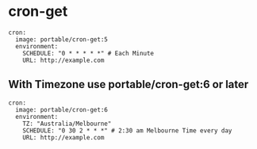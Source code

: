 # cron-get

```
cron:
  image: portable/cron-get:5
  environment:
    SCHEDULE: "0 * * * * *" # Each Minute
    URL: http://example.com
```

## With Timezone use portable/cron-get:6 or later

```
cron:
  image: portable/cron-get:6
  environment:
    TZ: "Australia/Melbourne"
    SCHEDULE: "0 30 2 * * *" # 2:30 am Melbourne Time every day
    URL: http://example.com
```